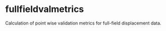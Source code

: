 # fullfieldvalmetrics
Calculation of point wise validation metrics for full-field displacement data.
